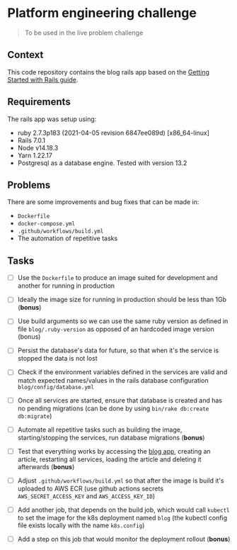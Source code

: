 # Platform engineering challenge
> To be used in the live problem challenge

## Context

This code repository contains the blog rails app based on the [Getting Started with Rails guide](https://guides.rubyonrails.org/getting_started.html#creating-the-blog-application).

## Requirements

The rails app was setup using:
- ruby 2.7.3p183 (2021-04-05 revision 6847ee089d) [x86_64-linux]
- Rails 7.0.1
- Node v14.18.3
- Yarn 1.22.17
- Postgresql as a database engine. Tested with version 13.2

## Problems

There are some improvements and bug fixes that can be made in:

- `Dockerfile`
- `docker-compose.yml`
- `.github/workflows/build.yml`
- The automation of repetitive tasks

## Tasks

- [ ] Use the `Dockerfile` to produce an image suited for development and another for running in production
- [ ] Ideally the image size for running in production should be less than 1Gb (**bonus**)
- [ ] Use build arguments so we can use the same ruby version as defined in file `blog/.ruby-version` as opposed of an hardcoded image version (bonus)
- [ ] Persist the database's data for future, so that when it's the service is stopped the data is not lost
- [ ] Check if the environment variables defined in the services are valid and match expected names/values in the rails database configuration `blog/config/database.yml`
- [ ] Once all services are started, ensure that database is created and has no pending migrations (can be done by using `bin/rake db:create db:migrate`)
- [ ] Automate all repetitive tasks such as building the image, starting/stopping the services, run database migrations (**bonus**)
- [ ] Test that everything works by accessing the [blog app](http://localhost:3000/), creating an article, restarting all services, loading the article and deleting it afterwards (**bonus**)
- [ ] Adjust `.github/workflows/build.yml` so that after the image is build it's uploaded to AWS ECR (use github actions secrets `AWS_SECRET_ACCESS_KEY` and `AWS_ACCESS_KEY_ID`)
- [ ] Add another job, that depends on the build job, which would call `kubectl` to set the image for the k8s deployment named `blog` (the kubectl config file exists locally with the name `k8s.config`)
- [ ] Add a step on this job that would monitor the deployment rollout (**bonus**)

